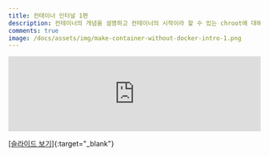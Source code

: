 ```yaml
---
title: 컨테이너 인터널 1편
description: 컨테이너의 개념을 설명하고 컨테이너의 시작이라 할 수 있는 chroot에 대해 다룹니다.
comments: true
image: /docs/assets/img/make-container-without-docker-intro-1.png
---
```

<div class="responsive-wrap">
    <iframe src="https://docs.google.com/presentation/d/e/2PACX-1vSu05m9Z8rpMxhl1AyF5PC-7iAtekYXuCkmCTPKEKc-jGh_ui9MN9AfxAMJ3tdxPa6UUrM6Cv_PYYRd/embed?start=false&loop=false&delayms=3000" frameborder="0" width="100%" allowfullscreen="true" mozallowfullscreen="true" webkitallowfullscreen="true"></iframe>
</div>

[[슬라이드 보기]](https://docs.google.com/presentation/d/1Z9RcxEy0I5Xq6yd6JHQ8hBTgsfjcwHJ2NoHkl_KL3TY/edit#){:target="_blank"}